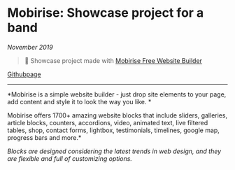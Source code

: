 # Mobirise: Showcase project for a band 


*November 2019*

> 🔨 Showcase project made with [Mobirise Free Website Builder](https://mobirise.com/fr/)

[Githubpage](https://raigyo.github.io/css-flexbox/)


* * *

*Mobirise is a simple website builder - just drop site elements to your page, add content and style it to look the way you like. *

Mobirise offers 1700+ amazing website blocks that include sliders, galleries, article blocks, counters, accordions, video, animated text, live filtered tables, shop, contact forms, lightbox, testimonials, timelines, google map, progress bars and more.* 

*Blocks are designed considering the latest trends in web design, and they are flexible and full of customizing options.*

